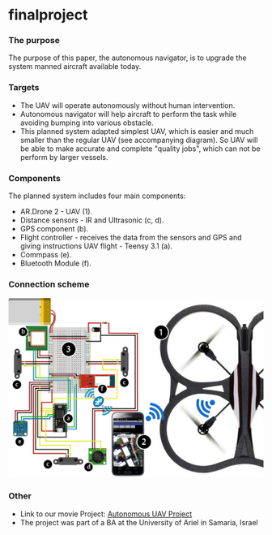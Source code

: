 # finalproject

### The purpose 

The purpose of this paper, the autonomous navigator, is to upgrade the system manned aircraft available today.

### Targets

-	The UAV will operate autonomously without human intervention.
-	Autonomous navigator will help aircraft to perform the task while avoiding bumping into various obstacle.
-	This planned system adapted simplest UAV, which is easier and much smaller than the regular UAV (see accompanying diagram). So UAV will be able to make accurate and complete "quality jobs", which can not be perform by larger vessels.

### Components

The planned system includes four main components:
-	AR.Drone 2 - UAV (1).
-	Distance sensors - IR and Ultrasonic (c, d).
-	GPS component (b).
-	Flight controller - receives the data from the sensors and GPS and giving instructions UAV flight - Teensy 3.1 (a).
-	Commpass (e).
-	Bluetooth Module (f).

### Connection scheme

<img src="Sefer/map.png" alt="connection Scheme">

### Other

-	Link to our movie Project: [Autonomous UAV Project](https://www.youtube.com/watch?v=XlXc1ci40Bg)
-	The project was part of a BA at the University of Ariel in Samaria, Israel